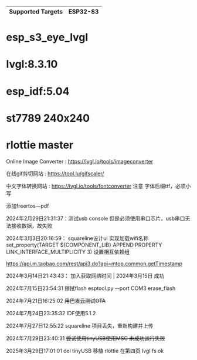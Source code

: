| Supported Targets | ESP32-S3 |
| ----------------- | -------- |

# esp_s3_eye_lvgl
# lvgl:8.3.10
# esp_idf:5.04
# st7789 240x240
# rlottie master


Online Image Converter : https://lvgl.io/tools/imageconverter

在线gif剪切网站 : https://tool.lu/gifscaler/


中文字体转换网站 : https://lvgl.io/tools/fontconverter 注意 字体后缀ttf，必须小写


添加freertos—pdf

2024年2月29日21:31:37：测试usb console 但是必须使用串口芯片，usb串口无法接收数据，故失败

2024年3月3日20:16:59：
squareline设计ui 实现加载wifi名称
set_property(TARGET ${COMPONENT_LIB} APPEND PROPERTY LINK_INTERFACE_MULTIPLICITY 3) 设置相互依赖组

https://api.m.taobao.com/rest/api3.do?api=mtop.common.getTimestamp



2024年3月14日21:43:43： 加入获取网络时间
 | 2024年3月15日
成功

2024年7月15日23:54:31 擦拭flash
esptool.py --port COM3 erase_flash


2024年7月21日16:25:02 ~~用巴发云测试OTA~~


2024年7月24日23:35:32 IDF使用5.1.2

2024年7月27日12:55:22 squareline 项目丢失，重新构建并上传

2024年7月29日23:40:31 ~~尝试使用tinyUSB使用MSC 未成功运行失败~~


2025年3月29日17:01:01 del tinyUSB 移植 rlottie 在第四页 lvgl fs ok